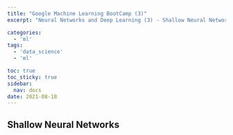 ```yaml
---
title: "Google Machine Learning BootCamp (3)"
excerpt: "Neural Networks and Deep Learning (3) - Shallow Neural Networks"

categories:
  - 'ml'
tags:
  - 'data_science'
  - 'ml'

toc: true
toc_sticky: true
sidebar:
  nav: docs
date: 2021-08-18
---
```


## Shallow Neural Networks

